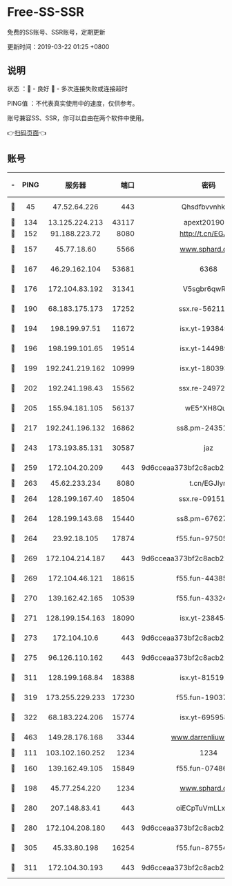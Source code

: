 # Free-SS-SSR

免费的SS账号、SSR账号，定期更新

更新时间：2019-03-22 01:25 +0800

## 说明

状态     ：🙂 - 良好 🙁 - 多次连接失败或连接超时

PING值   ：不代表真实使用中的速度，仅供参考。

账号兼容SS、SSR，你可以自由在两个软件中使用。

👉[扫码页面](https://liesauer.github.io/Free-SS-SSR/)👈

## 账号

|-|PING|服务器|端口|密码|加密方式|区域|
|:----:|:----:|:-----:|-----:|:----:|:----:|:----:|
|🙂|45|47.52.64.226|443|Qhsdfbvvnhkm1|aes-256-cfb|HK|
|🙂|134|13.125.224.213|43117|apext2019005|chacha20|KR|
|🙂|152|91.188.223.72|8080|http://t.cn/EGJIyrl|rc4-md5|RU|
|🙂|157|45.77.18.60|5566|www.sphard.com|aes-256-cfb|JP|
|🙂|167|46.29.162.104|53681|6368|aes-256-ctr|RU|
|🙂|176|172.104.83.192|31341|V5sgbr6qwRg1|aes-256-cfb|JP|
|🙂|190|68.183.175.173|17252|ssx.re-56211107|aes-256-cfb|US|
|🙂|194|198.199.97.51|11672|isx.yt-19384515|aes-256-cfb|US|
|🙂|196|198.199.101.65|19514|isx.yt-14498993|aes-256-cfb|US|
|🙂|199|192.241.219.162|10999|isx.yt-18039327|aes-256-cfb|US|
|🙂|202|192.241.198.43|15562|ssx.re-24972018|aes-256-cfb|US|
|🙂|205|155.94.181.105|56137|wE5^XH8Quw|aes-256-cfb|US|
|🙂|217|192.241.196.132|16862|ss8.pm-24351736|aes-256-cfb|US|
|🙂|243|173.193.85.131|30587|jaz|aes-256-cfb|US|
|🙂|259|172.104.20.209|443|9d6cceaa373bf2c8acb22e60b6a58be6|aes-256-cfb|US|
|🙂|263|45.62.233.234|8080|t.cn/EGJIyrl|rc4-md5|CA|
|🙂|264|128.199.167.40|18504|ssx.re-09151309|aes-256-cfb|SG|
|🙂|264|128.199.143.68|15440|ss8.pm-67627124|aes-256-cfb|SG|
|🙂|264|23.92.18.105|17874|f55.fun-97505102|aes-256-cfb|US|
|🙂|269|172.104.214.187|443|9d6cceaa373bf2c8acb22e60b6a58be6|aes-256-cfb|US|
|🙂|269|172.104.46.121|18615|f55.fun-44385578|aes-256-cfb|SG|
|🙂|270|139.162.42.165|10539|f55.fun-43324976|aes-256-cfb|SG|
|🙂|271|128.199.154.163|18090|isx.yt-23845472|aes-256-cfb|SG|
|🙂|273|172.104.10.6|443|9d6cceaa373bf2c8acb22e60b6a58be6|aes-256-cfb|US|
|🙂|275|96.126.110.162|443|9d6cceaa373bf2c8acb22e60b6a58be6|aes-256-cfb|US|
|🙂|311|128.199.168.84|18388|isx.yt-81519185|aes-256-cfb|SG|
|🙂|319|173.255.229.233|17230|f55.fun-19037951|aes-256-cfb|US|
|🙂|322|68.183.224.206|15774|isx.yt-69595810|aes-256-cfb|SG|
|🙂|463|149.28.176.168|3344|www.darrenliuwei.com|aes-256-cfb|AU|
|🙂|111|103.102.160.252|1234|1234|rc4-md5|JP|
|🙂|160|139.162.49.105|15849|f55.fun-07486804|aes-256-cfb|SG|
|🙂|198|45.77.254.220|1234|www.sphard.com|aes-256-cfb|SG|
|🙂|280|207.148.83.41|443|oiECpTuVmLLxk4Ts|aes-256-cfb|AU|
|🙂|280|172.104.208.180|443|9d6cceaa373bf2c8acb22e60b6a58be6|aes-256-cfb|US|
|🙂|305|45.33.80.198|16254|f55.fun-87554546|aes-256-cfb|US|
|🙂|311|172.104.30.193|443|9d6cceaa373bf2c8acb22e60b6a58be6|aes-256-cfb|US|
